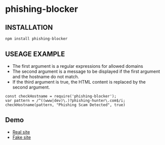 # phishing-blocker

## INSTALLATION
```bash
npm install phishing-blocker
```

## USEAGE EXAMPLE

* The first argument is a regular expressions for allowed domains
* The second argument is a message to be displayed if the first argument and the hostname do not match.
* If the third argument is true, the HTML content is replaced by the second argument.

```
const checkHostname = require('phishing-blocker');
var pattern = /^((www|dev)\.)?phishing-hunter\.com$/i;
checkHostname(pattern, "Phishing Scam Detected", true)
```

## Demo

* [Real site](https://www.phishing-hunter.com/demo/)
* [Fake site](https://fake.phishing-hunter.com/demo/)
